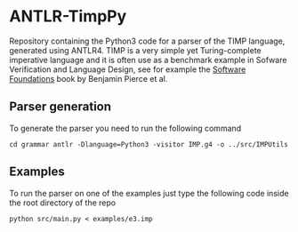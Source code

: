 # ANTLR-TimpPy
Repository containing the Python3 code for a parser of the TIMP language, generated using ANTLR4. TIMP is a very simple yet Turing-complete imperative language and it is often use as a benchmark example in Sofware Verification and Language Design, see for example the [Software Foundations](https://softwarefoundations.cis.upenn.edu/lf-current/Imp.html) book by Benjamin Pierce et al.

## Parser generation
To generate the parser you need to run the following command

`
cd grammar
antlr -Dlanguage=Python3 -visitor IMP.g4 -o ../src/IMPUtils
`

## Examples
To run the parser on one of the examples just type the following code inside the root directory of the repo

`
python src/main.py < examples/e3.imp
`

